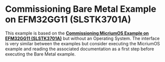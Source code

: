 # Commissioning Bare Metal Example on EFM32GG11 (SLSTK3701A)

This example is based on the [**Commissioning MicriumOS Example on EFM32GG11 (SLSTK3701A)**](../../micrium_os/SLSTK3701A/README.md) but without an Operating System.
The interface is very similar between the examples but consider executing the MicriumOS example and reading the associated documentation
as a first step before executing the Bare Metal example.
